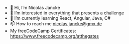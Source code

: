 - 👋 Hi, I’m Nicolas Jancke
- 👀 I’m interested in everything that presents a challenge
- 🌱 I’m currently learning React, Angular, Java, C#
- 📫 How to reach me nicolas.jancke@gmx.de
- My freeCodeCamp Certificates: https://www.freecodecamp.org/atthegates

<!---
AtTheGat3s/AtTheGat3s is a ✨ special ✨ repository because its `README.md` (this file) appears on your GitHub profile.
You can click the Preview link to take a look at your changes.
--->
